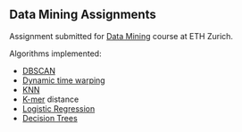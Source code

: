 ## Data Mining Assignments



Assignment submitted for [Data Mining](http://vvz.ethz.ch/Vorlesungsverzeichnis/lerneinheit.view?semkez=2018W&ansicht=ALLE&lerneinheitId=124419&lang=en) course at ETH Zurich.



Algorithms implemented:

- [DBSCAN](https://en.wikipedia.org/wiki/DBSCAN)
- [Dynamic time warping](https://en.wikipedia.org/wiki/Dynamic_time_warping)
- [KNN](https://en.wikipedia.org/wiki/K-nearest_neighbors_algorithm)
- [K-mer](https://en.wikipedia.org/wiki/K-mer) distance
- [Logistic Regression](https://en.wikipedia.org/wiki/Logistic_regression)
- [Decision Trees](https://en.wikipedia.org/wiki/Decision_tree)